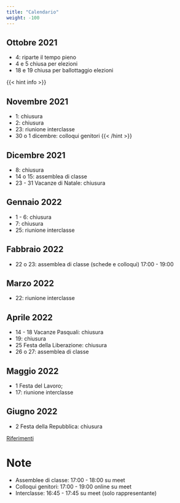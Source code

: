 ```yaml
---
title: "Calendario"
weight: -100
---
```


## Ottobre 2021
- 4: riparte il tempo pieno
- 4 e 5 chiusa per elezioni
- 18 e 19 chiusa per ballottaggio elezioni

{{< hint info >}}
## Novembre 2021
- 1: chiusura
- 2: chiusura
- 23: riunione interclasse
- 30 o 1 dicembre: colloqui genitori
{{< /hint >}}

## Dicembre 2021
- 8: chiusura
- 14 o 15: assemblea di classe 
- 23 - 31 Vacanze di Natale: chiusura

## Gennaio 2022
- 1 - 6: chiusura
- 7: chiusura
- 25: riunione interclasse

## Fabbraio 2022
- 22 o 23: assemblea di classe (schede e colloqui) 17:00 - 19:00 

## Marzo 2022
- 22: riunione interclasse

## Aprile 2022
- 14 - 18 Vacanze Pasquali: chiusura
- 19: chiusura
- 25 Festa della Liberazione: chiusura
- 26 o 27: assemblea di classe

## Maggio 2022
- 1 Festa del Lavoro;
- 17: riunione interclasse

## Giugno 2022
- 2 Festa della Repubblica: chiusura

<a href="https://www.icannacelli.edu.it/area-famiglie/calendario-scolastico" target="_blank">Riferimenti</a>

# Note

* Assemblee di classe: 17:00 - 18:00 su meet
* Colloqui genitori: 17:00 - 19:00 online su meet
* Interclasse: 16:45 - 17:45 su meet (solo rappresentante)
  